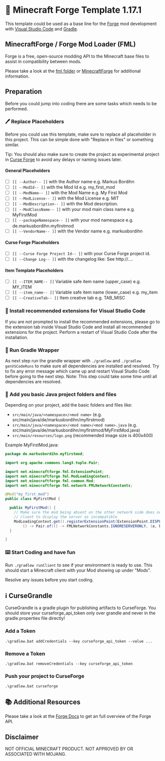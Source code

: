 # 📄 Minecraft Forge Template 1.17.1

This template could be used as a base line for the [Forge][minecraft_forge] mod development with [Visual Studio Code][visual_studio_code] and [Gradle][gradle].

## MinecraftForge / Forge Mod Loader (FML)

Forge is a free, open-source modding API to the Minecraft base files to assist in compatibility between mods.

Please take a look at the [fml folder](fml/) or [MinecraftForge][minecraft_forge] for additional information.

## Preparation

Before you could jump into coding there are some tasks which needs to be performed.

### 🖊️ Replace Placeholders

Before you could use this template, make sure to replace all placeholder in this project.
This can be simple done with "Replace in files" or something similar.

Tip: You should also make sure to create the project as experimental project in [Curse Forge][curse_forge] to avoid any delays or naming issues later.

#### General Placeholders

- [ ] `[[ --Author-- ]]` with the Author name e.g. Markus Bordihn
- [ ] `[[ --ModId-- ]]` with the Mod Id e.g. my_first_mod
- [ ] `[[ --ModName-- ]]` with the Mod Name e.g. My First Mod
- [ ] `[[ --ModLicense-- ]]` with the Mod License e.g. MIT
- [ ] `[[ --ModDescription-- ]]` with the Mod description.
- [ ] `[[ --ModClassName-- ]]` with your mod main class name e.g. MyFirstMod
- [ ] `[[ --packageNamespace-- ]]` with your mod namespace e.g. de.markusbordihn.myfirstmod
- [ ] `[[ --VendorName-- ]]` with the Vendor name e.g. markusbordihn

#### Curse Forge Placeholders

- [ ] `[[ --Curse Forge Project Id-- ]]` with your Curse Forge project id.
- [ ] `[[ --Change Log-- ]]` with the changelog like: See http://....

#### Item Template Placeholders
- [ ] `[[ --ITEM_NAME-- ]]` Variable safe item name (upper_case) e.g. MY_ITEM
- [ ] `[[ --item_name-- ]]` Variable safe item name (lower_case) e.g. my_item
- [ ] `[[ --CreativeTab-- ]]` Item creative tab e.g. TAB_MISC

### 💾 Install recommended extensions for Visual Studio Code

If you are not prompted to install the recommended extensions, please go to the extension tab inside Visual Studio Code and install all recommended extensions for the project. Perform a restart of Visual Studio Code after the installation.

### 🏃 Run Gradle Wrapper

As next step run the grandle wrapper with `./gradlew` and `./gradlew genVSCodeRuns` to make sure all dependencies are installed and resolved.
Try to fix any error message which came up and restart Visual Studio Code before going to the next step.
Note: This step could take some time until all dependencies are resolved.

### 📂 Add you basic Java project folders and files

Depending on your project, add the basic folders and files like:

- `src/main/java/<namespace>/<mod name>` (e.g. src/main/java/de/markusbordihn/myfirstmod)
- `src/main/java/<namespace>/<mod name>/<mod name>.java` (e.g. src/main/java/de/markusbordihn/myfirstmod/MyFirstMod.java)
- `src/main/resources/logo.png` (recommended image size is 400x400)

Example MyFirstMod.java:

```java
package de.markusbordihn.myfirstmod;

import org.apache.commons.lang3.tuple.Pair;

import net.minecraftforge.fml.ExtensionPoint;
import net.minecraftforge.fml.ModLoadingContext;
import net.minecraftforge.fml.common.Mod;
import net.minecraftforge.fml.network.FMLNetworkConstants;

@Mod("my_first_mod")
public class MyFirstMod {

  public MyFirstMod() {
    // Make sure the mod being absent on the other network side does not cause the
    // client to display the server as incompatible
    ModLoadingContext.get().registerExtensionPoint(ExtensionPoint.DISPLAYTEST,
        () -> Pair.of(() -> FMLNetworkConstants.IGNORESERVERONLY, (a, b) -> true));
  }

}
```

### ⌨️ Start Coding and have fun

Run `./gradlew runClient` to see if your environment is ready to use.
This should start a Minecraft client with your Mod showing up under "Mods".

Resolve any issues before you start coding.

## ℹ️ CurseGrandle

CurseGrandle is a gradle plugin for publishing artifacts to CurseForge.
You should store your curseforge_api_token only over grandle and never in the gradle.properties file directly!

### Add a Token

`.\gradlew.bat addCredentials --key curseforge_api_token --value ...`

### Remove a Token

`.\gradlew.bat removeCredentials --key curseforge_api_token`

### Push your project to CurseForge

`.\gradlew.bat curseforge`

## 📚 Additional Resources

Please take a look at the [Forge Docs][forge_docs] to get an full overview of the Forge API.

## Disclaimer

NOT OFFICIAL MINECRAFT PRODUCT. NOT APPROVED BY OR ASSOCIATED WITH MOJANG.

[curse_forge]: https://www.curseforge.com/
[forge_docs]: https://mcforge.readthedocs.io/en/latest/
[gradle]: https://docs.gradle.org/
[minecraft_forge]: https://github.com/MinecraftForge/MinecraftForge
[visual_studio_code]: https://code.visualstudio.com/
